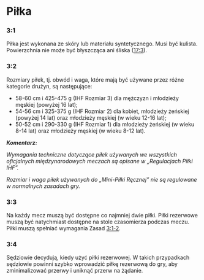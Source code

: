 # Piłka

### 3:1
Piłka jest wykonana ze skóry lub materiału syntetycznego. Musi być kulista. Powierzchnia
nie może być błyszcząca ani śliska ([17:3](#17:3)).

### 3:2 
Rozmiary piłek, tj. obwód i waga, które mają być używane przez różne kategorie
drużyn, są następujące:

- 58-60 cm i 425-475 g (IHF Rozmiar 3) dla mężczyzn i młodzieży męskiej (powyżej 16 lat);
- 54-56 cm i 325-375 g (IHF Rozmiar 2) dla kobiet, młodzieży żeńskiej (powyżej 14 lat) oraz
młodzieży męskiej (w wieku 12-16 lat);
- 50-52 cm i 290-330 g (IHF Rozmiar 1) dla młodzieży żeńskiej (w wieku 8-14 lat) oraz młodzieży męskiej
(w wieku 8-12 lat).

***Komentarz:***

*Wymagania techniczne dotyczące piłek używanych we wszystkich oficjalnych międzynarodowych meczach są
opisane w „Regulacjach Piłki IHF”.*

*Rozmiar i waga piłek używanych do „Mini-Piłki Ręcznej” nie są regulowane w normalnych
zasadach gry.*

### 3:3 
Na każdy mecz muszą być dostępne co najmniej dwie piłki. Piłki rezerwowe muszą być
natychmiast dostępne na stole czasomierza podczas meczu. Piłki muszą spełniać
wymagania Zasad [3:1-2](#3:1).

### 3:4 
Sędziowie decydują, kiedy użyć piłki rezerwowej. W takich przypadkach sędziowie powinni szybko wprowadzić
piłkę rezerwową do gry, aby zminimalizować przerwy i uniknąć przerw na żądanie.
